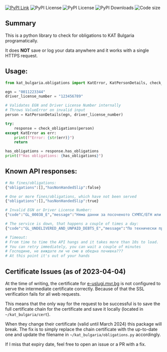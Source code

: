 [![PyPI Link](https://img.shields.io/pypi/v/kat_bulgaria?style=flat-square)](https://pypi.org/project/kat-bulgaria/)
![PyPI License](https://img.shields.io/github/last-commit/nedevski/py_kat_bulgaria?style=flat-square)
![PyPI License](https://img.shields.io/pypi/l/kat_bulgaria?style=flat-square)
![PyPI Downloads](https://img.shields.io/pypi/dm/kat_bulgaria?style=flat-square)
![Code size](https://img.shields.io/github/languages/code-size/nedevski/py_kat_bulgaria?style=flat-square)

## Summary
This is a python library to check for obligations to KAT Bulgaria programatically.

It does **NOT** save or log your data anywhere and it works with a single HTTPS request.

## Usage:
```python
from kat_bulgaria.obligations import KatError, KatPersonDetails, check_obligations

egn = "0011223344"
driver_license_number = "123456789"

# Validates EGN and Driver License Number internally
# Throws ValueError on invalid input
person = KatPersonDetails(egn, driver_license_number)

try:
    response = check_obligations(person)
except KatError as err:
    print(f"Error: {str(err)}")
    return

has_obligations = response.has_obligations
print(f"Has obligations: {has_obligations}")
```

## Known API responses:


```python
# No fines/obligations:
{"obligations":[],"hasNonHandedSlip":false}

# One or more fines/obligations, which have not been served
{"obligations":[],"hasNonHandedSlip":true}

# Invalid EGN or Driver License Number:
{"code":"GL_00038_E","message":"Няма данни за посоченото СУМПС/ЕГН или не се намира съответствие за издадено СУМПС на лице с посочения ЕГН/ЛНЧ"}

# The service is down, that happens a couple of times a day:
{"code":"GL_UNDELIVERED_AND_UNPAID_DEBTS_E","message":"По технически причини към момента не може да бъде извършена справка за невръчени и неплатени НП и/или електронни фишове по Закона за движението по пътищата и/или по Кодекса за застраховането."}

# Timeout:
# From time to time the API hangs and it takes more than 10s to load.
# You can retry immediately, you can wait a couple of minutes
# Господине, не виждате ли че сме в обедна почивка???
# At this point it's out of your hands
```

## Certificate Issues (as of 2023-04-04)

At the time of writing, the certificate for [e-uslugi.mvr.bg](e-uslugi.mvr.bg) is not configured to serve the intermediate certificate correctly. Because of that the SSL verification fails for all web requests.

This means that the only way for the request to be successful is to save the full certificate chain for the certificate and save it locally (located in `~/kat_bulgaria/cert`).

When they change their certificate (valid until March 2024) this package will break. The fix is to simply replace the chain certificate with the up-to-date one and update the filename in `~/kat_bulgaria/obligations.py` accordingly.

If I miss that expiry date, feel free to open an issue or a PR with a fix.